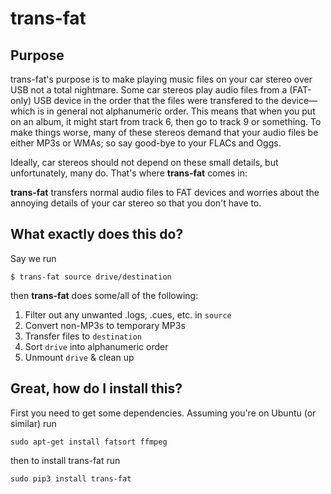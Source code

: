 # trans-fat

## Purpose
trans-fat's purpose is to make playing music files on your car stereo over USB not a total nightmare. Some car stereos play audio files from a (FAT-only) USB device in the order that the files were transfered to the device—which is in general not alphanumeric order. This means that when you put on an album, it might start from track 6, then go to track 9 or something. To make things worse, many of these stereos demand that your audio files be either MP3s or WMAs; so say good-bye to your FLACs and Oggs.

Ideally, car stereos should not depend on these small details, but unfortunately, many do. That's where **trans-fat** comes in:

**trans-fat** transfers normal audio files to FAT devices and worries about the annoying details of your car stereo so that you don't have to.

## What exactly does this do?

Say we run

```
$ trans-fat source drive/destination
```

then **trans-fat** does some/all of the following:

1. Filter out any unwanted .logs, .cues, etc. in `source`
2. Convert non-MP3s to temporary MP3s
3. Transfer files to  `destination`
4. Sort `drive` into alphanumeric order
5. Unmount `drive` & clean up

## Great, how do I install this?

First you need to get some dependencies. Assuming you're on Ubuntu (or similar) run
```
sudo apt-get install fatsort ffmpeg
```
then to install trans-fat run
```
sudo pip3 install trans-fat
```

